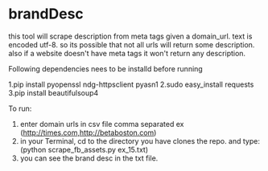 # brandDesc

this tool will scrape description from meta tags given a domain_url. text is encoded utf-8. so its possible that not all urls will return some description. also if a website doesn't have meta tags it won't return any description. 


Following dependencies nees to be installd before running

1.pip install pyopenssl ndg-httpsclient pyasn1
2.sudo easy_install requests
3.pip install beautifulsoup4

To run: 
1. enter domain urls in csv file comma separated ex (http://times.com,http://betaboston.com)
2. in your Terminal, cd to the directory you have clones the repo. and type: (python scrape_fb_assets.py ex_15.txt)
3. you can see the brand desc in the txt file.
